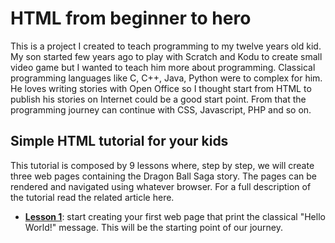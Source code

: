 # HTML from beginner to hero

This is a project I created to teach programming to my twelve years old kid. My son started few years ago to play with Scratch and Kodu to create small video game but I wanted to teach him more about programming. Classical programming languages like C, C++, Java, Python were to complex for him. He loves writing stories with Open Office so I thought start from HTML to publish his stories on Internet could be a good start point. From that the programming journey can continue with CSS, Javascript, PHP and so on.

## Simple HTML tutorial for your kids

This tutorial is composed by 9 lessons where, step by step, we will create three web pages containing the Dragon Ball Saga story. The pages can be rendered and navigated using whatever browser. For a full description of the tutorial read the related article here.

* **[Lesson 1](https://github.com/sasadangelo/html-hero/tree/master/lesson-1/index.html)**: start creating your first web page that print the classical "Hello World!" message. This will be the starting point of our journey.
